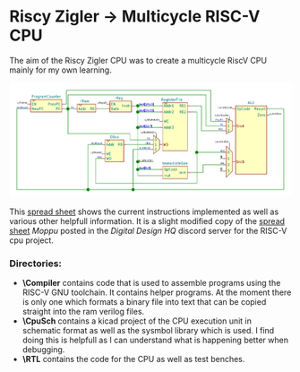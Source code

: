 # Riscy Zigler -> Multicycle RISC-V CPU
The aim of the Riscy Zigler CPU was to create a multicycle RiscV CPU mainly for my own learning.

![picture alt](/CpuSch/Sch.png "Riscy Zigler Execution Unit Schematic")

This [spread sheet](https://docs.google.com/spreadsheets/d/1mWK94z9eMsW_5bcy7o9rIBbRjxbbVYnMOb8QPpOwEwk/edit?usp=sharing) shows the current instructions implemented as well as various other helpfull information. It is a slight modified copy of the [spread sheet](https://docs.google.com/spreadsheets/d/1X9xBfaUgbxQuFZyJ2MIp71Ahj7ipkVSn2zBECM891wQ/edit) _Moppu_ posted in the _Digital Design HQ_ discord server for the RISC-V cpu project.



### Directories:
* **\Compiler** contains code that is used to assemble programs using the RISC-V GNU toolchain. It contains helper programs. At the moment there is only one which formats a binary file into text that can be copied straight into the ram verilog files.
* **\CpuSch** contains a kicad project of the CPU execution unit in schematic format as well as the sysmbol library which is used. I find doing this is helpfull as I can understand what is happening better when debugging.
* **\RTL** contains the code for the CPU as well as test benches.


